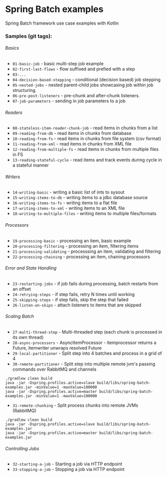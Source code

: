 # Spring Batch examples

Spring Batch framework use case examples with Kotlin

### Samples (git tags):

###### Basics

- `01-basic-job` - basic multi-step job example
- `02-first-last-flows` - flow suffixed and prefied with a step
- `03-...`
- `04-decision-based-stepping` - conditional (decision based) job stepping
- `05-nested-jobs` - nested parent-child jobs showcasing job within job structuring.
- `06-pre-post-listeners` - pre-chunk and after-chunk listeners.
- `07-job-parameters` - sending in job parameters to a job

###### Readers

- `08-stateless-item-reader-chunk-job` - read items in chunks from a list
- `09-reading-from-db` - read items in chunks from database
- `10-reading-from-fs` - read items in chunks from file system (csv format)
- `11-reading-from-xml` - read items in chunks from XML file
- `12-reading-from-multiple-fs` - read items in chunks from multiple files in FS
- `13-reading-stateful-cycle` - read items and track events during cycle in a stateful manner

###### Writers

- `14-writing-basic` - writing a basic list of ints to sysout
- `15-writing-items-to-db` - writing items to a jdbc database source
- `16-writing-items-to-fs` - writing items to a flat file
- `17-writing-items-to-xml` - writing items to an XML file
- `18-writing-to-multiple-files` - writing items to multiple files/formats

###### Processors

- `19-processing-basic` - processing an item, basic example
- `20-processing-filtering` - processing an item, filtering items
- `21-processing-validating` - processsing an item, validating and filtering
- `22-processing-chaining` - processing an item, chaining processors

###### Error and State Handling

- `23-restarting-jobs` - if job fails during processing, batch restarts from an offset
- `24-retrying-steps` - if step fails, retry N times until working
- `25-skipping-steps` - if step fails, skip the step that failed
- `26-listen-on-skips` - attach listeners to items that are skipped

###### Scaling Batch

- `27-multi-thread-step` - Multi-threaded step (each chunk is processed in its own thread)
- `28-async-processors` - AsyncItemProcessor - itemprocessor returns a Future, itemwriter unwraps resolved Future
- `29-local-partitioner` - Split step into 4 batches and process in a grid of 4
- `30-remote-partitioner` - Split step into multiple remote jvm's passing commands over RabbitMQ and channels
```
./gradlew clean build
java -jar -Dspring.profiles.active=slave build/libs/spring-batch-examples.jar -minValue=1 -maxValue=100000
java -jar -Dspring.profiles.active=master build/libs/spring-batch-examples.jar -minValue=1 -maxValue=100000
```

- `31-remote-chunking` - Split process chunks into remote JVMs (RabbitMQ)
```
./gradlew clean build
java -jar -Dspring.profiles.active=slave build/libs/spring-batch-examples.jar
java -jar -Dspring.profiles.active=master build/libs/spring-batch-examples.jar
```

###### Controlling Jobs

- `32-starting-a-job` - Starting a job via HTTP endpoint
- `33-stopping-a-job` - Stopping a job via HTTP endpoint